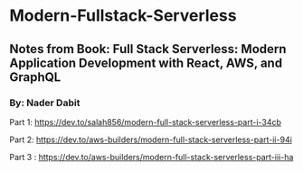 
# Modern-Fullstack-Serverless

## Notes from Book:  Full Stack Serverless: Modern Application Development with React, AWS, and GraphQL  
### By: Nader Dabit 

Part 1:   https://dev.to/salah856/modern-full-stack-serverless-part-i-34cb 

Part 2: https://dev.to/aws-builders/modern-full-stack-serverless-part-ii-94i

Part 3 : https://dev.to/aws-builders/modern-full-stack-serverless-part-iii-ha
